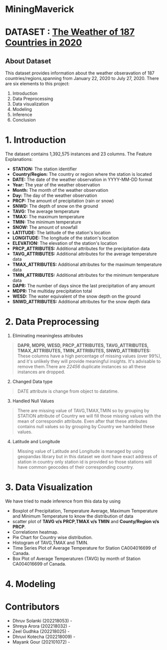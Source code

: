 # MiningMaverick
# DATASET : [The Weather of 187 Countries in 2020](https://www.kaggle.com/datasets/amirhoseinsedaghati/the-weather-of-187-countries-in-2020/code?select=the+weather+of+187+countries+in+2020.csv)
## About Dataset
This dataset provides information about the weather obseravation of 187 countries/regions,spanning from January 22, 2020 to July 27, 2020.
There are six elements to this project:
1. Introduction
2. Data Preprocessing
3. Data visualization
4. Modeling
5. Inference
6. Conclusion

# 1. Introduction

The dataset contains 1,392,575 instances and 23 columns.
The Feature Explanations:
* **STATION:** The station identifier
* **Country/Region:** The country or region where the station is located
* **DATE:** The date of the weather observation in YYYY-MM-DD format
* **Year:** The year of the weather observation
* **Month:** The month of the weather observation
* **Day:** The day of the weather observation
* **PRCP:** The amount of precipitation (rain or snow)
* **SNWD:** The depth of snow on the ground
* **TAVG:** The average temperature
* **TMAX:** The maximum temperature
* **TMIN:** The minimum temperature
* **SNOW:** The amount of snowfall
* **LATITUDE:** The latitude of the station's location
* **LONGITUDE:** The longitude of the station's location
* **ELEVATION:** The elevation of the station's location
* **PRCP_ATTRIBUTES:** Additional attributes for the precipitation data
* **TAVG_ATTRIBUTES:** Additional attributes for the average temperature data
* **TMAX_ATTRIBUTES:** Additional attributes for the maximum temperature data
* **TMIN_ATTRIBUTES:** Additional attributes for the minimum temperature data
* **DAPR:** The number of days since the last precipitation of any amount
* **MDPR:** The multiday precipitation total
* **WESD:** The water equivalent of the snow depth on the ground
* **SNWD_ATTRIBUTES:** Additional attributes for the snow depth data

# 2. Data Preprocessing
1. Eliminating meaningless attributes
> **DAPR, MDPR, WESD, PRCP_ATTRIBUTES, TAVG_ATTRIBUTES, TMAX_ATTRIBUTES, TMIN_ATTRIBUTES, SNWD_ATTRIBUTES:** These columns have a high percentage of missing values (over 99%), and it's unlikely they will provide meaningful insights. It's advisable to remove them.There are *22456* duplicate instances so all these instances are dropped.
2. Changed Data type
> DATE attribute is change from object to datatime.
3. Handled Null Values
> There are missing value of TAVG,TMAX,TMIN so by grouping by STATION attribute of Country we will fill those missing values with the mean of correspondin attribute. Even after that these attributes contains null values so by grouping by Country we handeled these values.
4. Latitude and Longitude
> Missing value of Latitude and Longitude is managed by using geopandas library but in this dataset we dont have exact address of station in country only station id is provided so those stations will have common geocodes of their corresponding country.
# 3. Data Visualization
We have tried to made inference from this data by using 
* Boxplot of Precipitation, Temperature Average, Maximum Temperature and Minimum Temperature to know the distribution of data
* scatter plot of **TAVG v/s PRCP**,**TMAX v/s TMIN** and **County/Region v/s PRCP**.
* Correlationn heatmap.
* Pie Chart for Country wise distribution.
* Histogram of TAVG,TMAX and TMIN.
* Time Series Plot of Average Temperature for Station CA004016699 of Canada.
* Box Plot of Average Temperaturen (TAVG) by month of Station CA004016699 of Canada.
# 4. Modeling

# Contributors
* Dhruv Solanki (202218053)  - 
* Shreya Arora (202218032) -
* Zeel Gudhka (202218025) -
* Dhruvi Kotecha (202218009) - 
* Mayank Gour (202101072) - 
